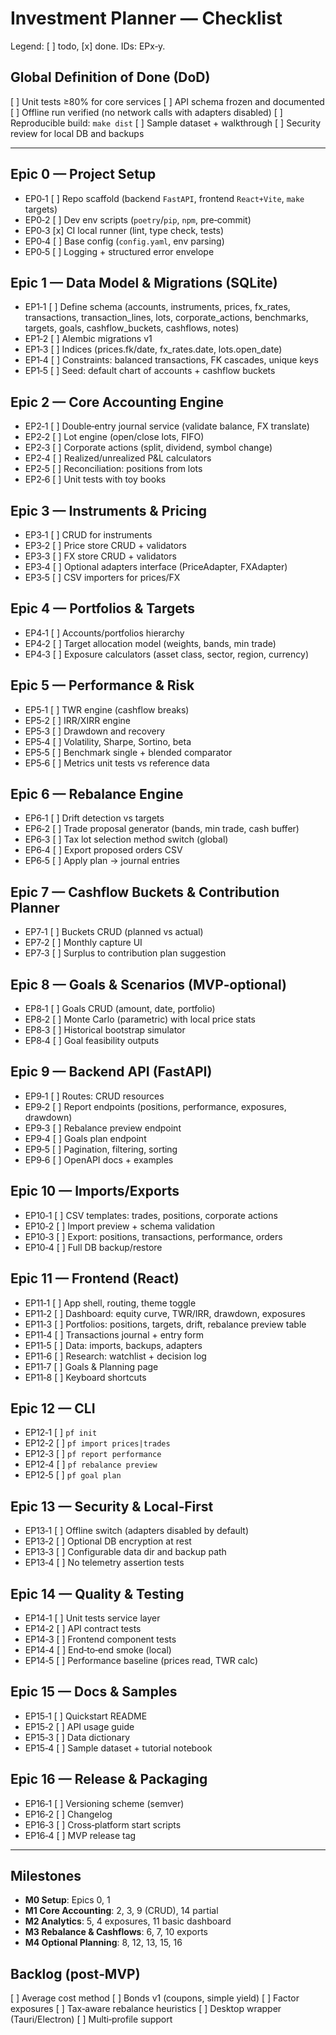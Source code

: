 # Investment Planner — Checklist&#x20;

Legend: [ ] todo, [x] done. IDs: EPx‑y.

## Global Definition of Done (DoD)

[ ] Unit tests ≥80% for core services
[ ] API schema frozen and documented
[ ] Offline run verified (no network calls with adapters disabled)
[ ] Reproducible build: `make dist`
[ ] Sample dataset + walkthrough
[ ] Security review for local DB and backups

---

## Epic 0 — Project Setup

- EP0‑1 [ ] Repo scaffold (backend `FastAPI`, frontend `React+Vite`, `make` targets)
- EP0‑2 [ ] Dev env scripts (`poetry`/`pip`, `npm`, pre‑commit)
- EP0‑3 [x] CI local runner (lint, type check, tests)
- EP0‑4 [ ] Base config (`config.yaml`, env parsing)
- EP0‑5 [ ] Logging + structured error envelope

## Epic 1 — Data Model & Migrations (SQLite)

- EP1‑1 [ ] Define schema (accounts, instruments, prices, fx\_rates, transactions, transaction\_lines, lots, corporate\_actions, benchmarks, targets, goals, cashflow\_buckets, cashflows, notes)
- EP1‑2 [ ] Alembic migrations v1
- EP1‑3 [ ] Indices (prices.fk/date, fx\_rates.date, lots.open\_date)
- EP1‑4 [ ] Constraints: balanced transactions, FK cascades, unique keys
- EP1‑5 [ ] Seed: default chart of accounts + cashflow buckets

## Epic 2 — Core Accounting Engine

- EP2‑1 [ ] Double‑entry journal service (validate balance, FX translate)
- EP2‑2 [ ] Lot engine (open/close lots, FIFO)
- EP2‑3 [ ] Corporate actions (split, dividend, symbol change)
- EP2‑4 [ ] Realized/unrealized P&L calculators
- EP2‑5 [ ] Reconciliation: positions from lots
- EP2‑6 [ ] Unit tests with toy books

## Epic 3 — Instruments & Pricing

- EP3‑1 [ ] CRUD for instruments
- EP3‑2 [ ] Price store CRUD + validators
- EP3‑3 [ ] FX store CRUD + validators
- EP3‑4 [ ] Optional adapters interface (PriceAdapter, FXAdapter)
- EP3‑5 [ ] CSV importers for prices/FX

## Epic 4 — Portfolios & Targets

- EP4‑1 [ ] Accounts/portfolios hierarchy
- EP4‑2 [ ] Target allocation model (weights, bands, min trade)
- EP4‑3 [ ] Exposure calculators (asset class, sector, region, currency)

## Epic 5 — Performance & Risk

- EP5‑1 [ ] TWR engine (cashflow breaks)
- EP5‑2 [ ] IRR/XIRR engine
- EP5‑3 [ ] Drawdown and recovery
- EP5‑4 [ ] Volatility, Sharpe, Sortino, beta
- EP5‑5 [ ] Benchmark single + blended comparator
- EP5‑6 [ ] Metrics unit tests vs reference data

## Epic 6 — Rebalance Engine

- EP6‑1 [ ] Drift detection vs targets
- EP6‑2 [ ] Trade proposal generator (bands, min trade, cash buffer)
- EP6‑3 [ ] Tax lot selection method switch (global)
- EP6‑4 [ ] Export proposed orders CSV
- EP6‑5 [ ] Apply plan → journal entries

## Epic 7 — Cashflow Buckets & Contribution Planner

- EP7‑1 [ ] Buckets CRUD (planned vs actual)
- EP7‑2 [ ] Monthly capture UI
- EP7‑3 [ ] Surplus to contribution plan suggestion

## Epic 8 — Goals & Scenarios (MVP‑optional)

- EP8‑1 [ ] Goals CRUD (amount, date, portfolio)
- EP8‑2 [ ] Monte Carlo (parametric) with local price stats
- EP8‑3 [ ] Historical bootstrap simulator
- EP8‑4 [ ] Goal feasibility outputs

## Epic 9 — Backend API (FastAPI)

- EP9‑1 [ ] Routes: CRUD resources
- EP9‑2 [ ] Report endpoints (positions, performance, exposures, drawdown)
- EP9‑3 [ ] Rebalance preview endpoint
- EP9‑4 [ ] Goals plan endpoint
- EP9‑5 [ ] Pagination, filtering, sorting
- EP9‑6 [ ] OpenAPI docs + examples

## Epic 10 — Imports/Exports

- EP10‑1 [ ] CSV templates: trades, positions, corporate actions
- EP10‑2 [ ] Import preview + schema validation
- EP10‑3 [ ] Export: positions, transactions, performance, orders
- EP10‑4 [ ] Full DB backup/restore

## Epic 11 — Frontend (React)

- EP11‑1 [ ] App shell, routing, theme toggle
- EP11‑2 [ ] Dashboard: equity curve, TWR/IRR, drawdown, exposures
- EP11‑3 [ ] Portfolios: positions, targets, drift, rebalance preview table
- EP11‑4 [ ] Transactions journal + entry form
- EP11‑5 [ ] Data: imports, backups, adapters
- EP11‑6 [ ] Research: watchlist + decision log
- EP11‑7 [ ] Goals & Planning page
- EP11‑8 [ ] Keyboard shortcuts

## Epic 12 — CLI

- EP12‑1 [ ] `pf init`
- EP12‑2 [ ] `pf import prices|trades`
- EP12‑3 [ ] `pf report performance`
- EP12‑4 [ ] `pf rebalance preview`
- EP12‑5 [ ] `pf goal plan`

## Epic 13 — Security & Local‑First

- EP13‑1 [ ] Offline switch (adapters disabled by default)
- EP13‑2 [ ] Optional DB encryption at rest
- EP13‑3 [ ] Configurable data dir and backup path
- EP13‑4 [ ] No telemetry assertion tests

## Epic 14 — Quality & Testing

- EP14‑1 [ ] Unit tests service layer
- EP14‑2 [ ] API contract tests
- EP14‑3 [ ] Frontend component tests
- EP14‑4 [ ] End‑to‑end smoke (local)
- EP14‑5 [ ] Performance baseline (prices read, TWR calc)

## Epic 15 — Docs & Samples

- EP15‑1 [ ] Quickstart README
- EP15‑2 [ ] API usage guide
- EP15‑3 [ ] Data dictionary
- EP15‑4 [ ] Sample dataset + tutorial notebook

## Epic 16 — Release & Packaging

- EP16‑1 [ ] Versioning scheme (semver)
- EP16‑2 [ ] Changelog
- EP16‑3 [ ] Cross‑platform start scripts
- EP16‑4 [ ] MVP release tag

---

## Milestones

- **M0 Setup**: Epics 0, 1
- **M1 Core Accounting**: 2, 3, 9 (CRUD), 14 partial
- **M2 Analytics**: 5, 4 exposures, 11 basic dashboard
- **M3 Rebalance & Cashflows**: 6, 7, 10 exports
- **M4 Optional Planning**: 8, 12, 13, 15, 16

## Backlog (post‑MVP)

[ ] Average cost method
[ ] Bonds v1 (coupons, simple yield)
[ ] Factor exposures
[ ] Tax‑aware rebalance heuristics
[ ] Desktop wrapper (Tauri/Electron)
[ ] Multi‑profile support
